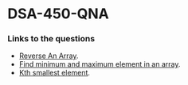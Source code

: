 # DSA-450-QNA

### Links to the questions
  - [Reverse An Array](https://practice.geeksforgeeks.org/problems/reverse-an-array).
  - [Find minimum and maximum element in an array](https://practice.geeksforgeeks.org/problems/find-minimum-and-maximum-element-in-an-array4428).
  - [Kth smallest element](https://practice.geeksforgeeks.org/problems/kth-smallest-element5635).
